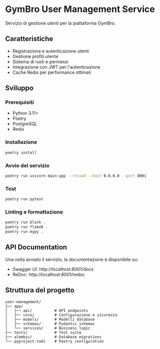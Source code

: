 # GymBro User Management Service

Servizio di gestione utenti per la piattaforma GymBro.

## Caratteristiche

- Registrazione e autenticazione utenti
- Gestione profili utente
- Sistema di ruoli e permessi
- Integrazione con JWT per l'autenticazione
- Cache Redis per performance ottimali

## Sviluppo

### Prerequisiti

- Python 3.11+
- Poetry
- PostgreSQL
- Redis

### Installazione

```bash
poetry install
```

### Avvio del servizio

```bash
poetry run uvicorn main:app --reload --host 0.0.0.0 --port 8001
```

### Test

```bash
poetry run pytest
```

### Linting e formattazione

```bash
poetry run black .
poetry run flake8 .
poetry run mypy .
```

## API Documentation

Una volta avviato il servizio, la documentazione è disponibile su:
- Swagger UI: http://localhost:8001/docs
- ReDoc: http://localhost:8001/redoc

## Struttura del progetto

```
user-management/
├── app/
│   ├── api/          # API endpoints
│   ├── core/         # Configurazione e sicurezza
│   ├── models/       # Modelli database
│   ├── schemas/      # Pydantic schemas
│   └── services/     # Business logic
├── tests/            # Test suite
├── alembic/          # Database migrations
└── pyproject.toml    # Poetry configuration
```
